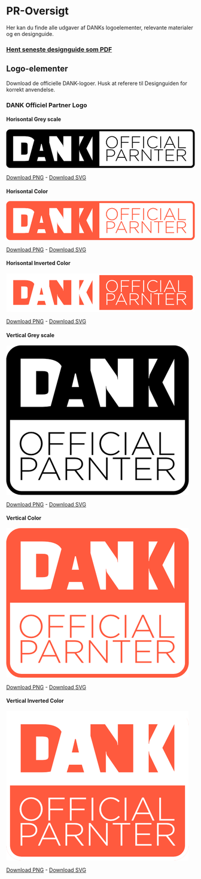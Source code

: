 # PR-Oversigt
Her kan du finde alle udgaver af DANKs logoelementer, relevante materialer og en designguide.

### [Hent seneste designguide som PDF](/pr/Designguide.pdf)

## Logo-elementer
Download de officielle DANK-logoer. Husk at referere til Designguiden for korrekt anvendelse.

### DANK Officiel Partner Logo
#### Horisontal Grey scale
![Horisontal Grey scale](/assets/partner/DANK_OP_H_greyscale.png)

[Download PNG](/assets/partner/DANK_OP_H_greyscale.png) - [Download SVG](/assets/partner/DANK_OP_H_greyscale.svg)
#### Horisontal Color
![Horisontal Color](/assets/partner/DANK_OP_H_normal.png)

[Download PNG](/assets/partner/DANK_OP_H_normal.png) - [Download SVG](/assets/partner/DANK_OP_H_normal.svg)
#### Horisontal Inverted Color
![Horisontal Inverted Color](/assets/partner/DANK_OP_H_inverted.png)

[Download PNG](/assets/partner/DANK_OP_H_inverted.png) - [Download SVG](/assets/partner/DANK_OP_H_inverted.svg)

#### Vertical Grey scale
![Vertical Grey scale](/assets/partner/DANK_OP_V_greyscale.png)

[Download PNG](/assets/partner/DANK_OP_V_greyscale.png) - [Download SVG](/assets/partner/DANK_OP_V_greyscale.svg)
#### Vertical Color
![Vertical Color](/assets/partner/DANK_OP_V_normal.png)

[Download PNG](/assets/partner/DANK_OP_V_normal.png) - [Download SVG](/assets/partner/DANK_OP_V_normal.svg)
#### Vertical Inverted Color
![Vertical Inverted Color](/assets/partner/DANK_OP_V_inverted.png)

[Download PNG](/assets/partner/DANK_OP_V_inverted.png) - [Download SVG](/assets/partner/DANK_OP_V_inverted.svg)